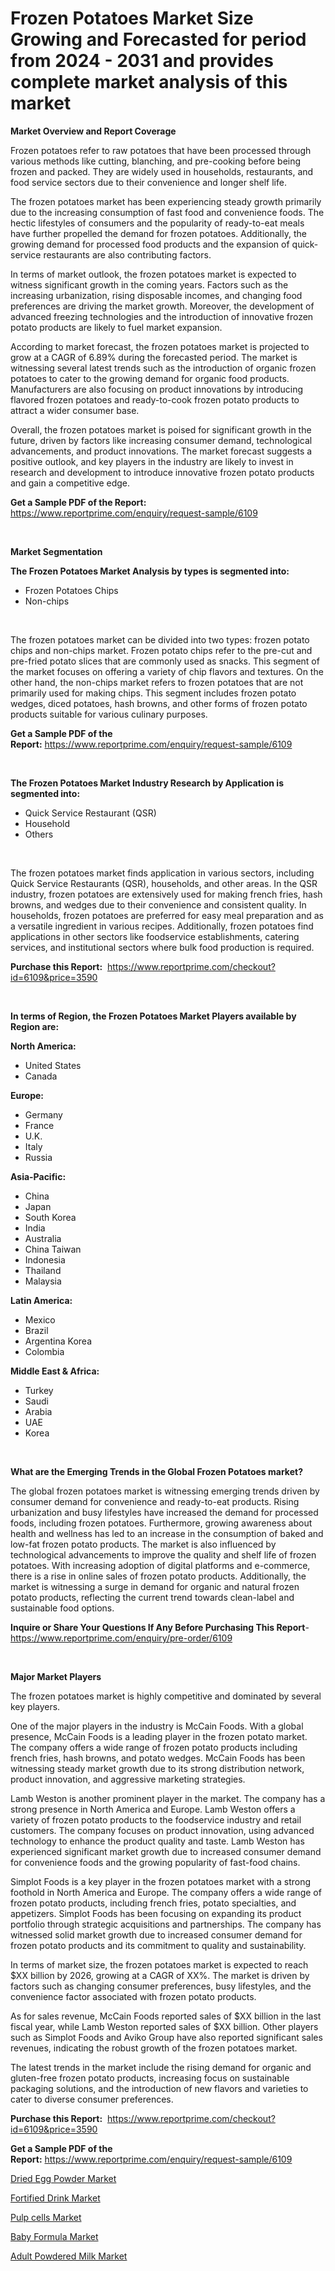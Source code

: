 <p><h1>Frozen Potatoes Market Size Growing and Forecasted for period from 2024 - 2031 and provides complete market analysis of this market</h1></p><p><strong>Market Overview and Report Coverage</strong></p>
<p><p>Frozen potatoes refer to raw potatoes that have been processed through various methods like cutting, blanching, and pre-cooking before being frozen and packed. They are widely used in households, restaurants, and food service sectors due to their convenience and longer shelf life.</p><p>The frozen potatoes market has been experiencing steady growth primarily due to the increasing consumption of fast food and convenience foods. The hectic lifestyles of consumers and the popularity of ready-to-eat meals have further propelled the demand for frozen potatoes. Additionally, the growing demand for processed food products and the expansion of quick-service restaurants are also contributing factors.</p><p>In terms of market outlook, the frozen potatoes market is expected to witness significant growth in the coming years. Factors such as the increasing urbanization, rising disposable incomes, and changing food preferences are driving the market growth. Moreover, the development of advanced freezing technologies and the introduction of innovative frozen potato products are likely to fuel market expansion.</p><p>According to market forecast, the frozen potatoes market is projected to grow at a CAGR of 6.89% during the forecasted period. The market is witnessing several latest trends such as the introduction of organic frozen potatoes to cater to the growing demand for organic food products. Manufacturers are also focusing on product innovations by introducing flavored frozen potatoes and ready-to-cook frozen potato products to attract a wider consumer base.</p><p>Overall, the frozen potatoes market is poised for significant growth in the future, driven by factors like increasing consumer demand, technological advancements, and product innovations. The market forecast suggests a positive outlook, and key players in the industry are likely to invest in research and development to introduce innovative frozen potato products and gain a competitive edge.</p></p>
<p><strong>Get a Sample PDF of the Report:</strong> <a href="https://www.reportprime.com/enquiry/request-sample/6109">https://www.reportprime.com/enquiry/request-sample/6109</a></p>
<p>&nbsp;</p>
<p><strong>Market Segmentation</strong></p>
<p><strong>The Frozen Potatoes Market Analysis by types is segmented into:</strong></p>
<p><ul><li>Frozen Potatoes Chips</li><li>Non-chips</li></ul></p>
<p>&nbsp;</p>
<p><p>The frozen potatoes market can be divided into two types: frozen potato chips and non-chips market. Frozen potato chips refer to the pre-cut and pre-fried potato slices that are commonly used as snacks. This segment of the market focuses on offering a variety of chip flavors and textures. On the other hand, the non-chips market refers to frozen potatoes that are not primarily used for making chips. This segment includes frozen potato wedges, diced potatoes, hash browns, and other forms of frozen potato products suitable for various culinary purposes.</p></p>
<p><strong>Get a Sample PDF of the Report:</strong>&nbsp;<a href="https://www.reportprime.com/enquiry/request-sample/6109">https://www.reportprime.com/enquiry/request-sample/6109</a></p>
<p>&nbsp;</p>
<p><strong>The Frozen Potatoes Market Industry Research by Application is segmented into:</strong></p>
<p><ul><li>Quick Service Restaurant (QSR)</li><li>Household</li><li>Others</li></ul></p>
<p>&nbsp;</p>
<p><p>The frozen potatoes market finds application in various sectors, including Quick Service Restaurants (QSR), households, and other areas. In the QSR industry, frozen potatoes are extensively used for making french fries, hash browns, and wedges due to their convenience and consistent quality. In households, frozen potatoes are preferred for easy meal preparation and as a versatile ingredient in various recipes. Additionally, frozen potatoes find applications in other sectors like foodservice establishments, catering services, and institutional sectors where bulk food production is required.</p></p>
<p><strong>Purchase this Report:</strong>&nbsp; <a href="https://www.reportprime.com/checkout?id=6109&price=3590">https://www.reportprime.com/checkout?id=6109&price=3590</a></p>
<p>&nbsp;</p>
<p><strong>In terms of Region, the Frozen Potatoes Market Players available by Region are:</strong></p>
<p>
    <p> <strong> North America: </strong>
        <ul>
            <li>United States</li>
            <li>Canada</li>
        </ul>
        </p> 
    <p> <strong> Europe: </strong>
        <ul>
            <li>Germany</li>
            <li>France</li>
            <li>U.K.</li>
            <li>Italy</li>
            <li>Russia</li>
        </ul>
        </p> 
    <p> <strong> Asia-Pacific: </strong>
        <ul>
            <li>China</li>
            <li>Japan</li>
            <li>South Korea</li>
            <li>India</li>
            <li>Australia</li>
            <li>China Taiwan</li>
            <li>Indonesia</li>
            <li>Thailand</li>
            <li>Malaysia</li>
        </ul>
        </p> 
    <p> <strong> Latin America: </strong>
        <ul>
            <li>Mexico</li>
            <li>Brazil</li>
            <li>Argentina Korea</li>
            <li>Colombia</li>
        </ul>
        </p> 
    <p> <strong> Middle East & Africa: </strong>
        <ul>
            <li>Turkey</li>
            <li>Saudi</li>
            <li>Arabia</li>
            <li>UAE</li>
            <li>Korea</li>
        </ul>
    </p>
    </p>
<p>&nbsp;</p>
<p><strong>What are the Emerging Trends in the Global Frozen Potatoes market?</strong></p>
<p><p>The global frozen potatoes market is witnessing emerging trends driven by consumer demand for convenience and ready-to-eat products. Rising urbanization and busy lifestyles have increased the demand for processed foods, including frozen potatoes. Furthermore, growing awareness about health and wellness has led to an increase in the consumption of baked and low-fat frozen potato products. The market is also influenced by technological advancements to improve the quality and shelf life of frozen potatoes. With increasing adoption of digital platforms and e-commerce, there is a rise in online sales of frozen potato products. Additionally, the market is witnessing a surge in demand for organic and natural frozen potato products, reflecting the current trend towards clean-label and sustainable food options.</p></p>
<p><strong>Inquire or Share Your Questions If Any Before Purchasing This Report</strong>- <a href="https://www.reportprime.com/enquiry/pre-order/6109">https://www.reportprime.com/enquiry/pre-order/6109</a></p>
<p>&nbsp;</p>
<p><strong>Major Market Players</strong></p>
<p><p>The frozen potatoes market is highly competitive and dominated by several key players. </p><p>One of the major players in the industry is McCain Foods. With a global presence, McCain Foods is a leading player in the frozen potato market. The company offers a wide range of frozen potato products including french fries, hash browns, and potato wedges. McCain Foods has been witnessing steady market growth due to its strong distribution network, product innovation, and aggressive marketing strategies.</p><p>Lamb Weston is another prominent player in the market. The company has a strong presence in North America and Europe. Lamb Weston offers a variety of frozen potato products to the foodservice industry and retail customers. The company focuses on product innovation, using advanced technology to enhance the product quality and taste. Lamb Weston has experienced significant market growth due to increased consumer demand for convenience foods and the growing popularity of fast-food chains.</p><p>Simplot Foods is a key player in the frozen potatoes market with a strong foothold in North America and Europe. The company offers a wide range of frozen potato products, including french fries, potato specialties, and appetizers. Simplot Foods has been focusing on expanding its product portfolio through strategic acquisitions and partnerships. The company has witnessed solid market growth due to increased consumer demand for frozen potato products and its commitment to quality and sustainability.</p><p>In terms of market size, the frozen potatoes market is expected to reach $XX billion by 2026, growing at a CAGR of XX%. The market is driven by factors such as changing consumer preferences, busy lifestyles, and the convenience factor associated with frozen potato products. </p><p>As for sales revenue, McCain Foods reported sales of $XX billion in the last fiscal year, while Lamb Weston reported sales of $XX billion. Other players such as Simplot Foods and Aviko Group have also reported significant sales revenues, indicating the robust growth of the frozen potatoes market. </p><p>The latest trends in the market include the rising demand for organic and gluten-free frozen potato products, increasing focus on sustainable packaging solutions, and the introduction of new flavors and varieties to cater to diverse consumer preferences.</p></p>
<p><strong>Purchase this Report:</strong>&nbsp;&nbsp;<a href="https://www.reportprime.com/checkout?id=6109&price=3590">https://www.reportprime.com/checkout?id=6109&price=3590</a></p>
<p></p>
<p><strong>Get a Sample PDF of the Report:</strong>&nbsp;<a href="https://www.reportprime.com/enquiry/request-sample/6109">https://www.reportprime.com/enquiry/request-sample/6109</a></p>
<p><p><a href="https://github.com/elizabethdagraca/Market-Research-Report-List-1/blob/main/dried-egg-powder-market.md">Dried Egg Powder Market</a></p><p><a href="https://github.com/juniordelafrance/Market-Research-Report-List-1/blob/main/fortified-drink-market.md">Fortified Drink Market</a></p><p><a href="https://github.com/irfadac/Market-Research-Report-List-1/blob/main/pulp-cells-market.md">Pulp cells Market</a></p><p><a href="https://github.com/khayangel/Market-Research-Report-List-1/blob/main/baby-formula-market.md">Baby Formula Market</a></p><p><a href="https://github.com/indrystar/Market-Research-Report-List-1/blob/main/adult-powdered-milk-market.md">Adult Powdered Milk Market</a></p></p>